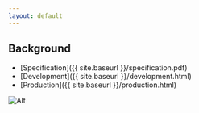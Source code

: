 ```yaml
---
layout: default
---
```

## Background

* [Specification]({{ site.baseurl }}/specification.pdf)
* [Development]({{ site.baseurl }}/development.html)
* [Production]({{ site.baseurl }}/production.html)



![Alt](docs/diagram.drawio.svg)


